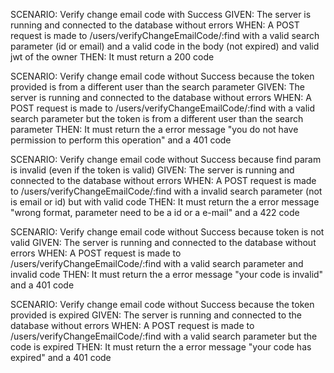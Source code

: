 SCENARIO: Verify change email code with Success
GIVEN: The server is running and connected to the database without errors
WHEN: A POST request is made to /users/verifyChangeEmailCode/:find with a valid search parameter (id or email) and a valid code in the body (not expired) and valid jwt of the owner
THEN: It must return a 200 code

SCENARIO: Verify change email code without Success because the token provided is from a different user than the search parameter
GIVEN: The server is running and connected to the database without errors
WHEN: A POST request is made to /users/verifyChangeEmailCode/:find with a valid search parameter but the token is from a different user than the search parameter
THEN: It must return the a error message "you do not have permission to perform this operation" and a 401 code

SCENARIO: Verify change email code without Success because find param is invalid (even if the token is valid)
GIVEN: The server is running and connected to the database without errors
WHEN: A POST request is made to /users/verifyChangeEmailCode/:find with a invalid search parameter (not is email or id) but with valid code
THEN: It must return the a error message "wrong format, parameter need to be a id or a e-mail" and a 422 code

SCENARIO: Verify change email code without Success because token is not valid
GIVEN: The server is running and connected to the database without errors
WHEN: A POST request is made to /users/verifyChangeEmailCode/:find with a valid search parameter and invalid code
THEN: It must return the a error message "your code is invalid" and a 401 code

SCENARIO: Verify change email code without Success because the token provided is expired
GIVEN: The server is running and connected to the database without errors
WHEN: A POST request is made to /users/verifyChangeEmailCode/:find with a valid search parameter but the code is expired
THEN: It must return the a error message "your code has expired" and a 401 code
